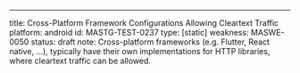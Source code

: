 ---
title: Cross-Platform Framework Configurations Allowing Cleartext Traffic
platform: android
id: MASTG-TEST-0237
type: [static]
weakness: MASWE-0050
status: draft
note: Cross-platform frameworks (e.g. Flutter, React native, ...), typically have their own implementations for HTTP libraries, where cleartext traffic can be allowed.

